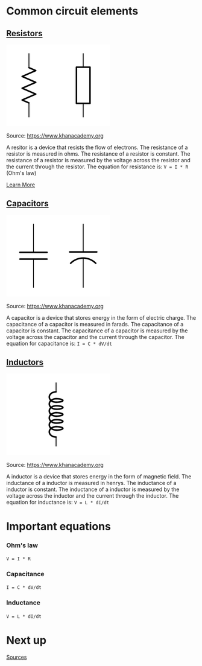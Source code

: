 # Common circuit elements 


## [Resistors](/circuit%20elements/specific/Resistors.md)
![Resistors](../assets/ResistorsSym.svg)

Source: https://www.khanacademy.org

A resitor is a device that resists the flow of electrons. The resistance of a resistor is measured in ohms. The resistance of a resistor is constant. The resistance of a resistor is measured by the voltage across the resistor and the current through the resistor. The equation for resistance is: `V = I * R` (Ohm's law)

[Learn More](/circuit%20elements//specific/resistors.md)


##  [Capacitors](/circuit%20elements/specific/Capacitors.md)
![Capacitors](../assets/CapacitorSym.svg)

Source: https://www.khanacademy.org

A capacitor is a device that stores energy in the form of electric charge. The capacitance of a capacitor is measured in farads. The capacitance of a capacitor is constant. The capacitance of a capacitor is measured by the voltage across the capacitor and the current through the capacitor. The equation for capacitance is: `I = C * dV/dt`

## [Inductors](/circuit%20elements/specific/Inductors.md)
![Inductors](../assets/InductorSym.svg)

Source: https://www.khanacademy.org

A inductor is a device that stores energy in the form of magnetic field. The inductance of a inductor is measured in henrys. The inductance of a inductor is constant. The inductance of a inductor is measured by the voltage across the inductor and the current through the inductor.  The equation for inductance is: `V = L * dI/dt`


# Important equations


### Ohm's law
`V = I * R`

### Capacitance
`I = C * dV/dt`

### Inductance
`V = L * dI/dt`

# Next up
[Sources](/circuit%20elements/Sources.md)